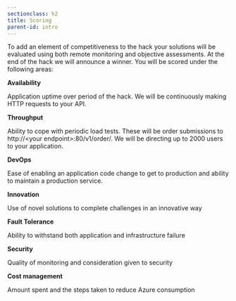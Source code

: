 ```yaml
---
sectionclass: h2
title: Scoring
parent-id: intro
---
```



To add an element of competitiveness to the hack your solutions will be evaluated using both remote monitoring and objective assessments. At the end of the hack we will announce a winner. You will be scored under the following areas:

**Availability**

Application uptime over period of the hack. We will be continuously making HTTP requests to your API.

**Throughput**

Ability to cope with periodic load tests. These will be order submissions to http://\<your endpoint\>:80/v1/order/. We will be directing up to 2000 users to your application.

**DevOps**

Ease of enabling an application code change to get to production and ability to maintain a production service.

**Innovation**

Use of novel solutions to complete challenges in an innovative way

**Fault Tolerance**

Ability to withstand both application and infrastructure failure

**Security**

Quality of monitoring and consideration given to security

**Cost management**

Amount spent and the steps taken to reduce Azure consumption

